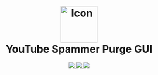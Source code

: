 <h1 align="center">
<img src="https://user-images.githubusercontent.com/16636012/159544500-b26c444c-afe3-4663-8a91-dc5d7944f8a3.png" alt="Icon" width="100" height="100" </img>
<br>YouTube Spammer Purge GUI<br>
</h1>

<div align="center">
  <a href="https://github.com/realashleybailey/YT-Spammer-Purge-GUI/issues">
    <img src="https://img.shields.io/github/issues/realashleybailey/YT-Spammer-Purge-GUI" />
  </a>
  <a href="https://github.com/realashleybailey/YT-Spammer-Purge-GUI/pulls">
    <img src="https://img.shields.io/github/issues-pr/realashleybailey/YT-Spammer-Purge-GUI" />
  </a>
  <a href="https://github.com/realashleybailey/YT-Spammer-Purge-GUI/releases">
    <img src="https://img.shields.io/github/v/release/realashleybailey/YT-Spammer-Purge-GUI?include_prereleases&label=Latest%20Release" />
  </a>
</div>
